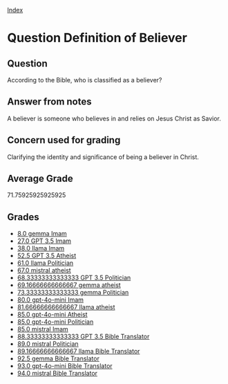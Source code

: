 
[Index](../../index.md)
# Question Definition of Believer
## Question
According to the Bible, who is classified as a believer?

## Answer from notes
A believer is someone who believes in and relies on Jesus Christ as Savior.

## Concern used for grading
Clarifying the identity and significance of being a believer in Christ.

## Average Grade
71.75925925925925

## Grades
 * [8.0 gemma Imam](../answers/gemma_Imam/Definition_of_Believer.md)
 * [27.0 GPT 3.5 Imam](../answers/GPT_3.5_Imam/Definition_of_Believer.md)
 * [38.0 llama Imam](../answers/llama_Imam/Definition_of_Believer.md)
 * [52.5 GPT 3.5 Atheist](../answers/GPT_3.5_Atheist/Definition_of_Believer.md)
 * [61.0 llama Politician](../answers/llama_Politician/Definition_of_Believer.md)
 * [67.0 mistral atheist](../answers/mistral_atheist/Definition_of_Believer.md)
 * [68.33333333333333 GPT 3.5 Politician](../answers/GPT_3.5_Politician/Definition_of_Believer.md)
 * [69.16666666666667 gemma atheist](../answers/gemma_atheist/Definition_of_Believer.md)
 * [73.33333333333333 gemma Politician](../answers/gemma_Politician/Definition_of_Believer.md)
 * [80.0 gpt-4o-mini Imam](../answers/gpt-4o-mini_Imam/Definition_of_Believer.md)
 * [81.66666666666667 llama atheist](../answers/llama_atheist/Definition_of_Believer.md)
 * [85.0 gpt-4o-mini Atheist](../answers/gpt-4o-mini_Atheist/Definition_of_Believer.md)
 * [85.0 gpt-4o-mini Politician](../answers/gpt-4o-mini_Politician/Definition_of_Believer.md)
 * [85.0 mistral Imam](../answers/mistral_Imam/Definition_of_Believer.md)
 * [88.33333333333333 GPT 3.5 Bible Translator](../answers/GPT_3.5_Bible_Translator/Definition_of_Believer.md)
 * [89.0 mistral Politician](../answers/mistral_Politician/Definition_of_Believer.md)
 * [89.16666666666667 llama Bible Translator](../answers/llama_Bible_Translator/Definition_of_Believer.md)
 * [92.5 gemma Bible Translator](../answers/gemma_Bible_Translator/Definition_of_Believer.md)
 * [93.0 gpt-4o-mini Bible Translator](../answers/gpt-4o-mini_Bible_Translator/Definition_of_Believer.md)
 * [94.0 mistral Bible Translator](../answers/mistral_Bible_Translator/Definition_of_Believer.md)

